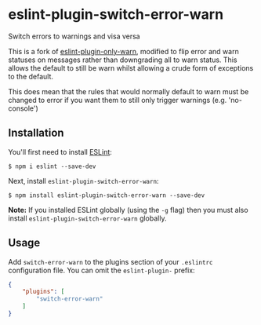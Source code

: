 # eslint-plugin-switch-error-warn

Switch errors to warnings and visa versa

This is a fork of [eslint-plugin-only-warn](https://travis-ci.org/bfanger/eslint-plugin-only-warn), modified to flip error and warn statuses on messages rather than downgrading all to warn status. This allows the default to still be warn whilst allowing a crude form of exceptions to the default.

This does mean that the rules that would normally default to warn must be changed to error if you want them to still only trigger warnings (e.g. 'no-console')

## Installation

You'll first need to install [ESLint](http://eslint.org):

```
$ npm i eslint --save-dev
```

Next, install `eslint-plugin-switch-error-warn`:

```
$ npm install eslint-plugin-switch-error-warn --save-dev
```

**Note:** If you installed ESLint globally (using the `-g` flag) then you must also install `eslint-plugin-switch-error-warn` globally.

## Usage

Add `switch-error-warn` to the plugins section of your `.eslintrc` configuration file. You can omit the `eslint-plugin-` prefix:

```json
{
    "plugins": [
        "switch-error-warn"
    ]
}
```
